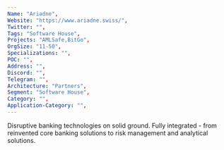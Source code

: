 ```yaml
--- 
Name: "Ariadne", 
Website: "https://www.ariadne.swiss/", 
Twitter: "", 
Tags: "Software House",
Projects: "AMLSafe,BitGo",
OrgSize: "11-50",
Specializations: "",
POC: "",
Address: "",
Discord: "",
Telegram: "",
Architecture: "Partners",
Segment: "Software House",
Category: "",
Application-Category: "",
--- 
```

<!--lang:en--> 
Disruptive banking technologies on solid ground. Fully integrated - from reinvented core banking solutions to risk management and analytical solutions.
<!--lang:es--] 
Tecnologías bancarias disruptivas en tierra firme. Totalmente integrado: desde soluciones bancarias centrales reinventadas hasta soluciones analíticas y de gestión de riesgos.
<!--lang:de--] 
Disruptive Banking-Technologien auf festem Boden. Vollständig integriert – von neu erfundenen Core-Banking-Lösungen bis hin zu Risikomanagement- und Analyselösungen.
<!--lang:fr--] 
Des technologies bancaires perturbatrices sur des bases solides. Entièrement intégré - des solutions bancaires de base réinventées aux solutions de gestion des risques et d'analyse.
<!--lang:pl--] 
Rewolucyjne technologie bankowe na solidnym gruncie. W pełni zintegrowany - od wymyślonych na nowo podstawowych rozwiązań bankowych po rozwiązania do zarządzania ryzykiem i rozwiązania analityczne.
<!--lang:uk--] 
Проривні банківські технології на міцному ґрунті. Повністю інтегрований – від оновлених основних банківських рішень до управління ризиками та аналітичних рішень.
[!--lang:*--> 
